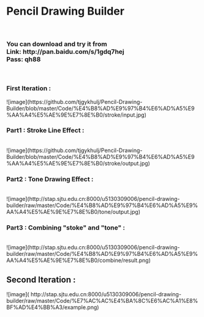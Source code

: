 <h1>Pencil Drawing Builder</h1><br>
<h3>
You can download and try it from <br>
Link: http://pan.baidu.com/s/1gdq7hej<br> 
Pass: qh88<br>
</h3>
<br>
<h3>First Iteration : </br></h3>
![image](https://github.com/tjgykhulj/Pencil-Drawing-Builder/blob/master/Code/%E4%B8%AD%E9%97%B4%E6%AD%A5%E9%AA%A4%E5%AE%9E%E7%8E%B0/stroke/input.jpg)
<h3>Part1 : Stroke Line Effect :</h3><br>
![image](https://github.com/tjgykhulj/Pencil-Drawing-Builder/blob/master/Code/%E4%B8%AD%E9%97%B4%E6%AD%A5%E9%AA%A4%E5%AE%9E%E7%8E%B0/stroke/output.jpg)
<h3>Part2 : Tone Drawing Effect :</h3><br>
![image](http://stap.sjtu.edu.cn:8000/u5130309006/pencil-drawing-builder/raw/master/Code/%E4%B8%AD%E9%97%B4%E6%AD%A5%E9%AA%A4%E5%AE%9E%E7%8E%B0/tone/output.jpg)
<h3>Part3 : Combining "stoke" and "tone" :</h3><br>
![image](http://stap.sjtu.edu.cn:8000/u5130309006/pencil-drawing-builder/raw/master/Code/%E4%B8%AD%E9%97%B4%E6%AD%A5%E9%AA%A4%E5%AE%9E%E7%8E%B0/combine/result.png)
<br>
<h2>Second Iteration : <br> </h2>
![image](
http://stap.sjtu.edu.cn:8000/u5130309006/pencil-drawing-builder/raw/master/Code/%E7%AC%AC%E4%BA%8C%E6%AC%A1%E8%BF%AD%E4%BB%A3/example.png)